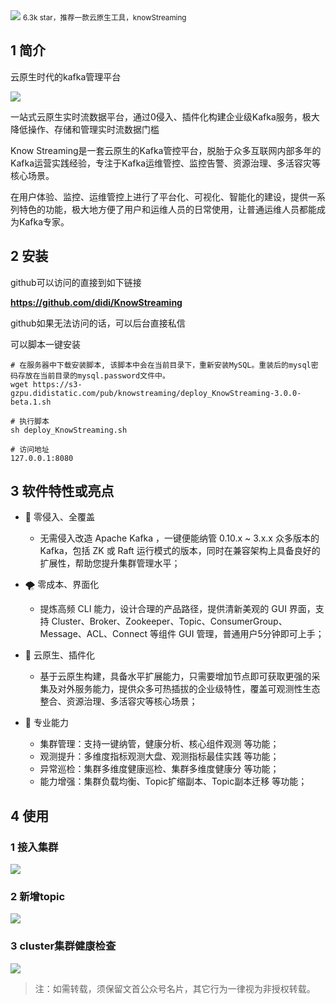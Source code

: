 <img src="/assets/image/230809-kafka-KnowStreaming-1.png" style="max-width: 70%; height: auto;">
<small>6.3k star，推荐一款云原生工具，knowStreaming</small>

## 1  简介
云原生时代的kafka管理平台


![](/assets/image/230809-kafka-KnowStreaming-1.png)


一站式云原生实时流数据平台，通过0侵入、插件化构建企业级Kafka服务，极大降低操作、存储和管理实时流数据门槛

Know Streaming是一套云原生的Kafka管控平台，脱胎于众多互联网内部多年的Kafka运营实践经验，专注于Kafka运维管控、监控告警、资源治理、多活容灾等核心场景。

在用户体验、监控、运维管控上进行了平台化、可视化、智能化的建设，提供一系列特色的功能，极大地方便了用户和运维人员的日常使用，让普通运维人员都能成为Kafka专家。

## 2 安装

github可以访问的直接到如下链接

**https://github.com/didi/KnowStreaming**

github如果无法访问的话，可以后台直接私信

可以脚本一键安装

```
# 在服务器中下载安装脚本, 该脚本中会在当前目录下，重新安装MySQL。重装后的mysql密码存放在当前目录的mysql.password文件中。
wget https://s3-gzpu.didistatic.com/pub/knowstreaming/deploy_KnowStreaming-3.0.0-beta.1.sh

# 执行脚本
sh deploy_KnowStreaming.sh

# 访问地址
127.0.0.1:8080
```

## 3 软件特性或亮点
- 👀  零侵入、全覆盖

  - 无需侵入改造 Apache Kafka ，一键便能纳管 0.10.x ~ 3.x.x 众多版本的Kafka，包括 ZK 或 Raft 运行模式的版本，同时在兼容架构上具备良好的扩展性，帮助您提升集群管理水平；
- 🌪️  零成本、界面化

  - 提炼高频 CLI 能力，设计合理的产品路径，提供清新美观的 GUI 界面，支持 Cluster、Broker、Zookeeper、Topic、ConsumerGroup、Message、ACL、Connect 等组件 GUI 管理，普通用户5分钟即可上手；
- 👏  云原生、插件化

  - 基于云原生构建，具备水平扩展能力，只需要增加节点即可获取更强的采集及对外服务能力，提供众多可热插拔的企业级特性，覆盖可观测性生态整合、资源治理、多活容灾等核心场景；
- 🚀  专业能力

  - 集群管理：支持一键纳管，健康分析、核心组件观测 等功能；
  - 观测提升：多维度指标观测大盘、观测指标最佳实践 等功能；
  - 异常巡检：集群多维度健康巡检、集群多维度健康分 等功能；
  - 能力增强：集群负载均衡、Topic扩缩副本、Topic副本迁移 等功能；
  
## 4 使用

### 1 接入集群


![](/assets/image/230809-kafka-KnowStreaming-2.png)

### 2  新增topic


![](/assets/image/230809-kafka-KnowStreaming-3.png)

### 3 cluster集群健康检查


![](/assets/image/230809-kafka-KnowStreaming-4.png)




>注：如需转载，须保留文首公众号名片，其它行为一律视为非授权转载。